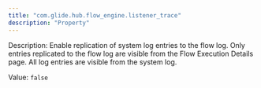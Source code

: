```yaml
---
title: "com.glide.hub.flow_engine.listener_trace"
description: "Property"
---
```


Description: Enable replication of system log entries to the flow log. Only entries replicated to the flow log are visible from the Flow Execution Details page. All log entries are visible from the system log.

Value: `false`
